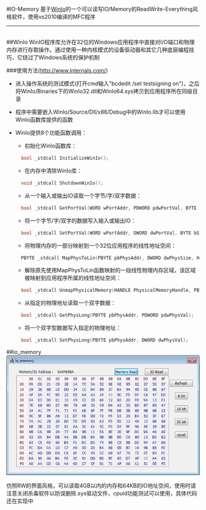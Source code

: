 #IO-Memory
基于[WinIo](#winio)的一个可以读写IO/Memory的ReadWrite-Everything风格软件，使用vs2010编译的MFC程序
***
<br>
##WinIo
WinIO程序库允许在32位的Windows应用程序中直接对I/O端口和物理内存进行存取操作。通过使用一种内核模式的设备驱动器和其它几种底层编程技巧，它绕过了Windows系统的保护机制

###使用方法(http://www.internals.com/)
* 进入操作系统的测试模式(打开cmd输入"bcdedit /set testsigning on")，之后将WinIo/Binaries下的WinIo32.dll和WinIo64.sys拷贝到应用程序所在同级目录  

* 程序中需要嵌入WinIo/Source/Dll/x86/Debug中的WinIo.lib才可以使用WinIo函数库提供的函数  

* WinIo提供8个功能函数调用：  
  * 初始化WinIo函数库：  
  ```cpp
    bool _stdcall InitializeWinIo();
  ```
  * 在内存中清除WinIo库：  
  ```cpp
    void _stdcall ShutdownWinIo();
  ```
  * 从一个输入或输出IO读取一个字节/字/双字数据：  
  ```cpp
    bool _stdcall GetPortVal(WORD wPortAddr, PDWORD pdwPortVal, BYTE bSize);
  ```
  * 将一个字节/字/双字的数据写入输入或输出IO：
  ```cpp
    bool _stdcall SetPortVal(WORD wPortAddr, DWORD dwPortVal, BYTE bSize);
  ```
  * 将物理内存的一部分映射到一个32位应用程序的线性地址空间：
  ```cpp
    PBYTE _stdcall MapPhysToLin(PBYTE pbPhysAddr, DWORD dwPhysSize, HANDLE *pPhysicalMemoryHandle)
  ```
  * 解除原先使用MapPhysToLin函数映射的一段线性物理内存区域，该区域被映射到应用程序所属的线性地址空间：
  ```cpp
    bool _stdcall UnmapPhysicalMemory(HANDLE PhysicalMemoryHandle, PBYTE pbLinAddr)
  ```
  * 从指定的物理地址读取一个双字数据：
  ```cpp
    bool _stdcall GetPhysLong(PBYTE pbPhysAddr, PDWORD pdwPhysVal);
  ```
  * 将一个双字型数据写入指定的物理地址：
  ```cpp
    bool _stdcall SetPhysLong(PBYTE pbPhysAddr, DWORD dwPhysVal);
  ```

##io_memory
![](./io_memory/Image/io_memory.png)  

仿照RW的界面风格，可以读取4GB以内的内存和64KB的IO地址空间，使用时请注意关闭杀毒软件以防误删除.sys驱动文件，cpuid功能测试可以使用，具体代码还在实现中
